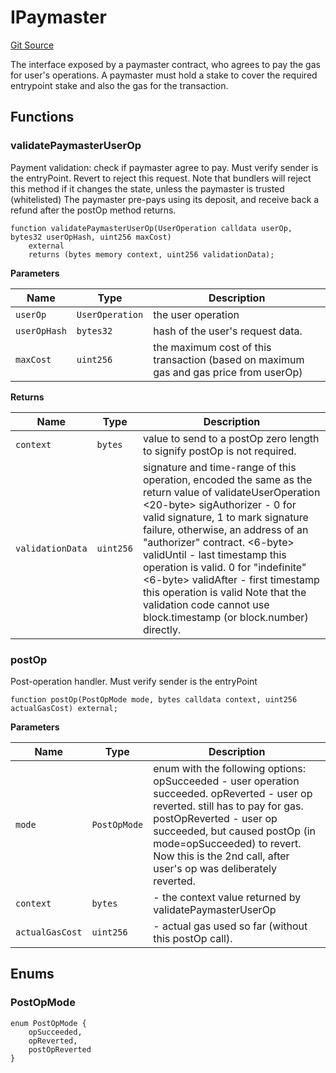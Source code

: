 # IPaymaster
[Git Source](https://github.com/TrueWallet/contracts/blob/db2e75cb332931da5fdaa38bec9e4d367be1d851/src/interfaces/IPaymaster.sol)

The interface exposed by a paymaster contract, who agrees to pay the gas for user's operations.
A paymaster must hold a stake to cover the required entrypoint stake and also the gas for the transaction.


## Functions
### validatePaymasterUserOp

Payment validation: check if paymaster agree to pay.
Must verify sender is the entryPoint.
Revert to reject this request.
Note that bundlers will reject this method if it changes the state, unless the paymaster is trusted (whitelisted)
The paymaster pre-pays using its deposit, and receive back a refund after the postOp method returns.


```solidity
function validatePaymasterUserOp(UserOperation calldata userOp, bytes32 userOpHash, uint256 maxCost)
    external
    returns (bytes memory context, uint256 validationData);
```
**Parameters**

|Name|Type|Description|
|----|----|-----------|
|`userOp`|`UserOperation`|the user operation|
|`userOpHash`|`bytes32`|hash of the user's request data.|
|`maxCost`|`uint256`|the maximum cost of this transaction (based on maximum gas and gas price from userOp)|

**Returns**

|Name|Type|Description|
|----|----|-----------|
|`context`|`bytes`|value to send to a postOp zero length to signify postOp is not required.|
|`validationData`|`uint256`|signature and time-range of this operation, encoded the same as the return value of validateUserOperation <20-byte> sigAuthorizer - 0 for valid signature, 1 to mark signature failure, otherwise, an address of an "authorizer" contract. <6-byte> validUntil - last timestamp this operation is valid. 0 for "indefinite" <6-byte> validAfter - first timestamp this operation is valid Note that the validation code cannot use block.timestamp (or block.number) directly.|


### postOp

Post-operation handler.
Must verify sender is the entryPoint


```solidity
function postOp(PostOpMode mode, bytes calldata context, uint256 actualGasCost) external;
```
**Parameters**

|Name|Type|Description|
|----|----|-----------|
|`mode`|`PostOpMode`|enum with the following options: opSucceeded - user operation succeeded. opReverted  - user op reverted. still has to pay for gas. postOpReverted - user op succeeded, but caused postOp (in mode=opSucceeded) to revert. Now this is the 2nd call, after user's op was deliberately reverted.|
|`context`|`bytes`|- the context value returned by validatePaymasterUserOp|
|`actualGasCost`|`uint256`|- actual gas used so far (without this postOp call).|


## Enums
### PostOpMode

```solidity
enum PostOpMode {
    opSucceeded,
    opReverted,
    postOpReverted
}
```

